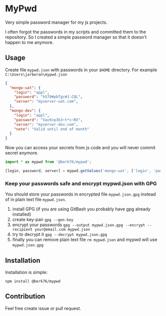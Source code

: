 # MyPwd

Very simple password manager for my js projects.

I often forgot the passwords in my scripts and committed them to the repository. So I created a simple password manager so that it doesn't happen to me anymore.

## Usage

Create file `mypwd.json` with passwords in your `$HOME` directory. For example `C:\Users\jarberan\mypwd.json`

```json
{
  "mongo-uat": {
    "login": "appl",
    "password": "hS78#pbTgc#J.CQL",
    "server": "myserver-uat.com",
  },
  "mongo-dev": {
    "login": "appl",
    "password": "VacK>p3k3~t*c~RX",
    "server": "myserver-dev.com",
    "note": "Valid until end of month"
  }
}
```

Now you can access your secrets from js code and you will never commit secret anymore.

```js
import * as mypwd from '@berk76/mypwd';

[login, password, server] = mypwd.getValues('mongo-uat', ['login', 'password', 'server']);
```

### Keep your passwords safe and encrypt mypwd.json with GPG

You should store your passwords in encrypted file `mypwd.json.gpg` instead of in plain text file `mypwd.json`.

1. install GPG (if you are using GitBash you probably have gpg already installed)
1. create key-pair `gpg --gen-key`
1. encrypt your passwords `gpg --output mypwd.json.gpg --encrypt --recipient your@email.com mypwd.json`
1. try to decrypt it `gpg --decrypt mypwd.json.gpg`
1. finally you can remove plain text file `rm mypwd.json` and mypwd will use `mypwd.json.gpg`


## Installation

Installation is simple:

```
npm install @berk76/mypwd
```

## Contribution

Feel free create issue or pull request.
